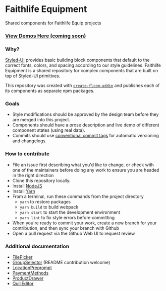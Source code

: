# Faithlife Equipment

Shared components for Faithlife Equip projects

### [View Demos Here (coming soon)](https://git.faithlife.dev/Logos/FaithlifeEquipment)

### Why?

[Styled-UI](https://github.com/Faithlife/styled-ui/) provides basic building block components that default to the correct fonts, colors, and spacing according to our style guidelines.
Faithlife Equipment is a shared repository for complex components that are built on top of Styled-UI primitives.

This repository was created with [`create-flcom-addin`](https://git.faithlife.dev/Logos/create-flcom-addin) and publishes each of its components as separate npm packages.

### Goals

- Style modifications should be approved by the design team before they are merged into this project.
- Components should have a prose description and live demo of different component states (using real data).
- Commits should use [conventional commit tags](https://www.conventionalcommits.org/en/v1.0.0/) for automatic versioning and changelogs.

### How to contribute

- File an issue first describing what you'd like to change, or check with one of the maintainers before doing any work to ensure you are headed in the right direction
- Clone this repository locally.
- Install [NodeJS](https://nodejs.org/en/download/)
- Install [Yarn](https://yarnpkg.com/lang/en/docs/install/)
- From a terminal, run these commands from the project directory
  - `yarn` to restore packages
  - `yarn build` to build webpack
  - `yarn start` to start the development environment
  - `yarn lint` to fix style errors before committing
- When you're ready to commit your work, create a new branch for your contribution, and then sync your branch with Github
- Open a pull request via the Github Web UI to request review

### Additional documentation

- [FilePicker](https://git.faithlife.dev/Logos/FaithlifeEquipment/tree/master/packages/file-picker)
- [GroupSelector](https://git.faithlife.dev/Logos/FaithlifeEquipment/tree/master/packages/group-selector) (README contribution welcome)
- [LocationPreprompt](https://git.faithlife.dev/Logos/FaithlifeEquipment/tree/master/packages/location-preprompt)
- [PaymentMethods](https://git.faithlife.dev/Logos/FaithlifeEquipment/tree/master/packages/payment-methods)
- [ProductDrawer](https://git.faithlife.dev/Logos/FaithlifeEquipment/tree/master/packages/product-drawer)
- [QuillEditor](https://git.faithlife.dev/Logos/FaithlifeEquipment/tree/master/packages/quill-editor)
